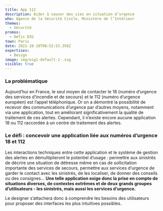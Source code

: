 ```yaml
---
title: App 112
description: Aider à sauver des vies en situation d’urgence
who: Agence de la Sécurité Civile, Ministère de l’Intérieur
themes:
  - Sécurité
promos:
  - Défis DIG
town: Paris
date: 2021-10-18T08:52:53.356Z
expertises:
  - Design
image: img/eig1-default-1-.svg
visible: true
---
```

### La problématique

Aujourd’hui en France, le seul moyen de contacter le 18 (numéro d’urgence des services d’incendie et de secours) et le 112 (numéro d’urgence européen) est l’appel téléphonique. Or on a démontré la possibilité de recevoir des communications d’urgence par d’autres moyens, notamment via une application, tout en améliorant significativement la qualité de traitement de ces alertes. Cependant, il n’existe encore aucune application 18 ou 112 raccordée à un centre de traitement des alertes.

### Le défi : concevoir une application liée aux numéros d’urgence 18 et 112

Les interactions techniques entre cette application et le système de gestion des alertes en démultiplieront le potentiel d’usage : permettre aux sinistrés de décrire une situation de détresse même en cas de sollicitation importante des services de secours, permettre aux services d’urgence de garder le contact avec les sinistrés, de les localiser, de donner des conseils ou des consignes… **Une telle application exige donc la prise en compte de situations diverses, de contextes extrêmes et de deux grands groupes d’utilisateurs - les sinistrés, mais aussi les services d’urgence.**

Le designer s’attachera donc à comprendre les besoins des utilisateurs pour proposer des interfaces les plus intuitives possibles.